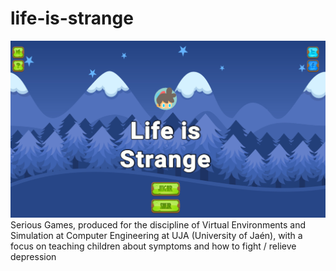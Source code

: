 # life-is-strange
![alt text](https://github.com/AdSoNaTuRaL/life-is-strange/blob/master/Assets/UI/TEASDF.jpg)
Serious Games, produced for the discipline of Virtual Environments and Simulation at Computer Engineering at UJA (University of Jaén), with a focus on teaching children about symptoms and how to fight / relieve depression


